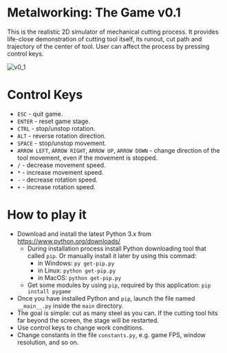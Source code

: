 # Metalworking: The Game v0.1

This is the realistic 2D simulator of mechanical cutting process. It provides life-close demonstration of cutting tool itself, its runout, cut path and trajectory of the center of tool. User can affect the process by pressing control keys.

![v0_1](https://user-images.githubusercontent.com/36193247/230894403-85afeedb-1923-4da7-817b-bbe13739738b.png)

# Control Keys

- `ESC` - quit game.
- `ENTER` - reset game stage.
- `CTRL` - stop/unstop rotation.
- `ALT` - reverse rotation direction.
- `SPACE` - stop/unstop movement.
- `ARROW LEFT`, `ARROW RIGHT`, `ARROW UP`, `ARROW DOWN` - change direction of the tool movement, even if the movement is stopped.
- `/` - decrease movement speed.
- `*` - increase movement speed.
- `-` - decrease rotation speed.
- `+` - increase rotation speed.

# How to play it

- Download and install the latest Python 3.x from https://www.python.org/downloads/
    - During installation process install Python downloading tool that called `pip`. Or manually install it later by using this commad:
        - in Windows:
            `py get-pip.py`
        - in Linux:
            `python get-pip.py`
        - in MacOS:
            `python get-pip.py`
    - Get some modules by using `pip`, required by this application:
        `pip install pygame`
- Once you have installed Python and `pip`, launch the file named `__main__.py` inside the `main` directory.
- The goal is simple: cut as many steel as you can. If the cutting tool hits far beyond the screen, the stage will be restarted.
- Use control keys to change work conditions.
- Change constants in the file `constants.py`, e.g. game FPS, window resolution, and so on.
